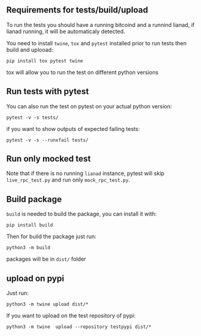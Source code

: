 ## Requirements for tests/build/upload

To run the tests you should have a running bitcoind and a runnind lianad, if lianad running, it will be automaticaly 
detected.

You need to install `twine`, `tox` and `pytest` installed prior to run tests then build and uplooad:
```shell
pip install tox pytest twine
```
tox will allow you to run the test on different python versions

## Run tests with pytest
You can also run the test on pytest on your actual python version:
```shell
pytest -v -s tests/
```

if you want to show outputs of expected failing tests:
```shell
pytest -v -s --runxfail tests/
```

## Run only mocked test
Note that if there is no running `lianad` instance, pytest will skip `live_rpc_test.py` and run only `mock_rpc_test.py`.

## Build package

`build` is needed to build the package, you can install it with:
```shell
pip install build
```

Then for build the package just run:
```shell
python3 -m build
```

packages will be in `dist/` folder

## upload on pypi

Just run:
```shell
python3 -m twine upload dist/*
```

If you want to upload on the test repository of pypi:
```shell
python3 -m twine  upload --repository testpypi dist/*
```